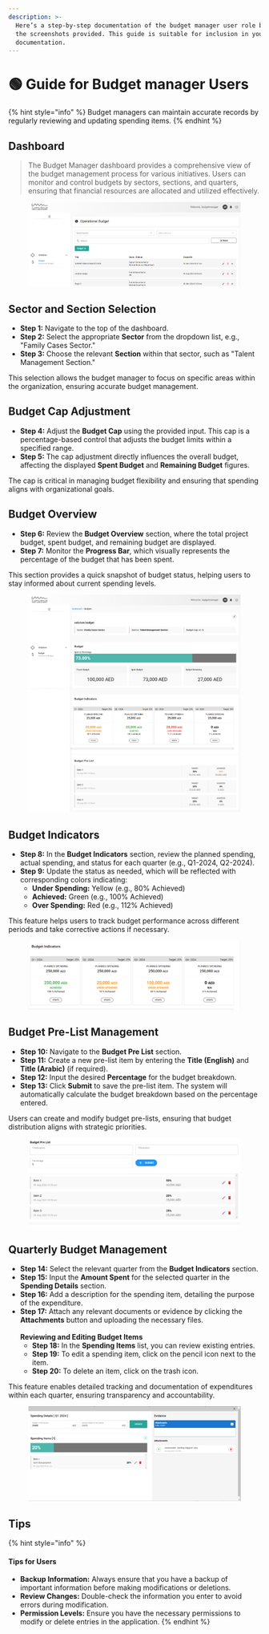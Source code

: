 ```yaml
---
description: >-
  Here’s a step-by-step documentation of the budget manager user role based on
  the screenshots provided. This guide is suitable for inclusion in your product
  documentation.
---
```


# 🟢 Guide for Budget manager Users

{% hint style="info" %}
Budget managers can maintain accurate records by regularly reviewing and updating spending items.
{% endhint %}

## Dashboard

> The Budget Manager dashboard provides a comprehensive view of the budget management process for various initiatives. Users can monitor and control budgets by sectors, sections, and quarters, ensuring that financial resources are allocated and utilized effectively.

<figure><img src="../.gitbook/assets/image (1).png" alt=""><figcaption></figcaption></figure>

## **Sector and Section Selection**

* **Step 1:** Navigate to the top of the dashboard.
* **Step 2:** Select the appropriate **Sector** from the dropdown list, e.g., "Family Cases Sector."
* **Step 3:** Choose the relevant **Section** within that sector, such as "Talent Management Section."

This selection allows the budget manager to focus on specific areas within the organization, ensuring accurate budget management.

## **Budget Cap Adjustment**

* **Step 4:** Adjust the **Budget Cap** using the provided input. This cap is a percentage-based control that adjusts the budget limits within a specified range.
* **Step 5:** The cap adjustment directly influences the overall budget, affecting the displayed **Spent Budget** and **Remaining Budget** figures.

The cap is critical in managing budget flexibility and ensuring that spending aligns with organizational goals.

## **Budget Overview**

* **Step 6:** Review the **Budget Overview** section, where the total project budget, spent budget, and remaining budget are displayed.
* **Step 7:** Monitor the **Progress Bar**, which visually represents the percentage of the budget that has been spent.

This section provides a quick snapshot of budget status, helping users to stay informed about current spending levels.

<figure><img src="../.gitbook/assets/image (1) (1).png" alt=""><figcaption></figcaption></figure>

## **Budget Indicators**

* **Step 8:** In the **Budget Indicators** section, review the planned spending, actual spending, and status for each quarter (e.g., Q1-2024, Q2-2024).
* **Step 9:** Update the status as needed, which will be reflected with corresponding colors indicating:
  * **Under Spending:** Yellow (e.g., 80% Achieved)
  * **Achieved:** Green (e.g., 100% Achieved)
  * **Over Spending:** Red (e.g., 112% Achieved)

This feature helps users to track budget performance across different periods and take corrective actions if necessary.

<figure><img src="../.gitbook/assets/image (2).png" alt=""><figcaption></figcaption></figure>

## **Budget Pre-List Management**

* **Step 10:** Navigate to the **Budget Pre List** section.
* **Step 11:** Create a new pre-list item by entering the **Title (English)** and **Title (Arabic)** (if required).
* **Step 12:** Input the desired **Percentage** for the budget breakdown.
* **Step 13:** Click **Submit** to save the pre-list item. The system will automatically calculate the budget breakdown based on the percentage entered.

Users can create and modify budget pre-lists, ensuring that budget distribution aligns with strategic priorities.

<figure><img src="../.gitbook/assets/image (3).png" alt=""><figcaption></figcaption></figure>

## **Quarterly Budget Management**

* **Step 14:** Select the relevant quarter from the **Budget Indicators** section.
* **Step 15:** Input the **Amount Spent** for the selected quarter in the **Spending Details** section.
* **Step 16:** Add a description for the spending item, detailing the purpose of the expenditure.
* **Step 17:** Attach any relevant documents or evidence by clicking the **Attachments** button and uploading the necessary files.\
  \
  **Reviewing and Editing Budget Items**
  * **Step 18:** In the **Spending Items** list, you can review existing entries.
  * **Step 19:** To edit a spending item, click on the pencil icon next to the item.
  * **Step 20:** To delete an item, click on the trash icon.

This feature enables detailed tracking and documentation of expenditures within each quarter, ensuring transparency and accountability.

<figure><img src="../.gitbook/assets/image (4).png" alt=""><figcaption></figcaption></figure>

## Tips

{% hint style="info" %}
#### Tips for Users

* **Backup Information:** Always ensure that you have a backup of important information before making modifications or deletions.
* **Review Changes:** Double-check the information you enter to avoid errors during modification.
* **Permission Levels:** Ensure you have the necessary permissions to modify or delete entries in the application.
{% endhint %}
